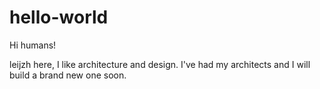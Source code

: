 # hello-world

Hi humans!

leijzh here, I like architecture and design.
I've had my architects and I will build a brand new one soon.
